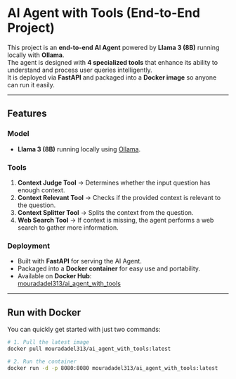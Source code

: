 # AI Agent with Tools (End-to-End Project)

This project is an **end-to-end AI Agent** powered by **Llama 3 (8B)** running locally with **Ollama**.  
The agent is designed with **4 specialized tools** that enhance its ability to understand and process user queries intelligently.  
It is deployed via **FastAPI** and packaged into a **Docker image** so anyone can run it easily.

---

## Features

### Model
- **Llama 3 (8B)** running locally using [Ollama](https://ollama.ai/).

### Tools
1. **Context Judge Tool** → Determines whether the input question has enough context.  
2. **Context Relevant Tool** → Checks if the provided context is relevant to the question.  
3. **Context Splitter Tool** → Splits the context from the question.  
4. **Web Search Tool** → If context is missing, the agent performs a web search to gather more information.

### Deployment
- Built with **FastAPI** for serving the AI Agent.  
- Packaged into a **Docker container** for easy use and portability.  
- Available on **Docker Hub**:  
  [mouradadel313/ai_agent_with_tools](https://hub.docker.com/repository/docker/mouradadel313/ai_agent_with_tools/tags)

---

## Run with Docker

You can quickly get started with just two commands:

```bash
# 1. Pull the latest image
docker pull mouradadel313/ai_agent_with_tools:latest

# 2. Run the container
docker run -d -p 8080:8080 mouradadel313/ai_agent_with_tools:latest
